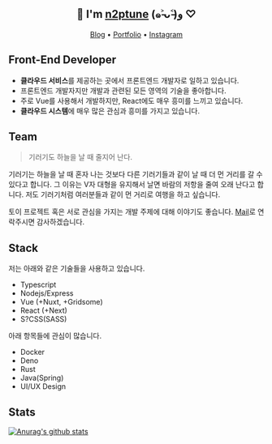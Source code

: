 <h2 align="center">
  🤚 I'm <a href="https://portfolio.imkh.dev">n2ptune</a> (๑˃̵ᴗ˂̵)و ♡
</h2>

<p align="center">
  <span>
    <a href="https://imkh.dev">Blog</a>
    •
  </span>
  <span>
    <a href="https://portfolio.imkh.dev">Portfolio</a>
    •
  </span>
  <span>
    <a href="https://www.instagram.com/ililiilililililiii/">Instagram</a>
  </span>
</p>

## Front-End Developer

- **클라우드 서비스**를 제공하는 곳에서 프론트엔드 개발자로 일하고 있습니다.
- 프론트엔드 개발자지만 개발과 관련된 모든 영역의 기술을 좋아합니다.
- 주로 Vue를 사용해서 개발하지만, React에도 매우 흥미를 느끼고 있습니다.
- **클라우드 시스템**에 매우 많은 관심과 흥미를 가지고 있습니다.

## Team

> 기러기도 하늘을 날 때 줄지어 난다.

기러기는 하늘을 날 때 혼자 나는 것보다 다른 기러기들과 같이 날 때 더 먼 거리를 갈 수 있다고 합니다. 그 이유는 V자 대형을 유지해서 날면 바람의 저항을 줄여 오래 난다고 합니다. 저도 기러기처럼 여러분들과 같이 먼 거리로 여행을 하고 싶습니다.

토이 프로젝트 혹은 서로 관심을 가지는 개발 주제에 대해 이야기도 좋습니다. [Mail](mailto:vue2598@gmail.com)로 연락주시면 감사하겠습니다.

## Stack

저는 아래와 같은 기술들을 사용하고 있습니다.

- Typescript
- Nodejs/Express
- Vue (+Nuxt, +Gridsome)
- React (+Next)
- S?CSS(SASS)

아래 항목들에 관심이 많습니다.

- Docker
- Deno
- Rust
- Java(Spring)
- UI/UX Design

## Stats

[![Anurag's github stats](https://github-readme-stats.vercel.app/api?username=n2ptune&count_private=false&theme=vue&show_icons=true)](https://github.com/anuraghazra/github-readme-stats)
